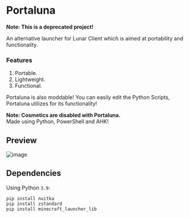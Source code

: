 # Portaluna
**Note: This is a deprecated project!**

An alternative launcher for Lunar Client which is aimed at portability and functionality.   

### Features
1. Portable.
2. Lightweight.
3. Functional.

Portaluna is also moddable! You can easily edit the Python Scripts, Portaluna utilizes for its functionality!

**Note: Cosmetics are disabled with Portaluna.**      
Made using Python, PowerShell and AHK!  


## Preview
![image](https://user-images.githubusercontent.com/41850963/146210842-8cc1a55c-dadb-40cd-94c0-c82a38678e76.png)



## Dependencies
Using Python `3.9`:
```
pip install nuitka
pip install zstandard
pip install minecraft_launcher_lib
```

